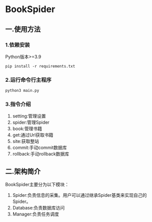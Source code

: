 # BookSpider

## 一.使用方法

### 1.依赖安装

Python版本>=3.9

```
pip install -r requirements.txt
```

### 2.运行命令行主程序

```
python3 main.py
```

### 3.指令介绍

1. setting:管理设置
2. spider:管理Spider
3. book:管理书籍
4. get:通过Url获取书籍
5. site:获取整站
6. commit:手动commit数据库
7. rollback:手动rollback数据库

## 二.架构简介

BookSpider主要分为以下模块：

1. Spider:负责信息的采集。用户可以通过继承Spider基类来实现自己的Spider。
2. Database:负责数据库访问
3. Manager:负责任务调度
